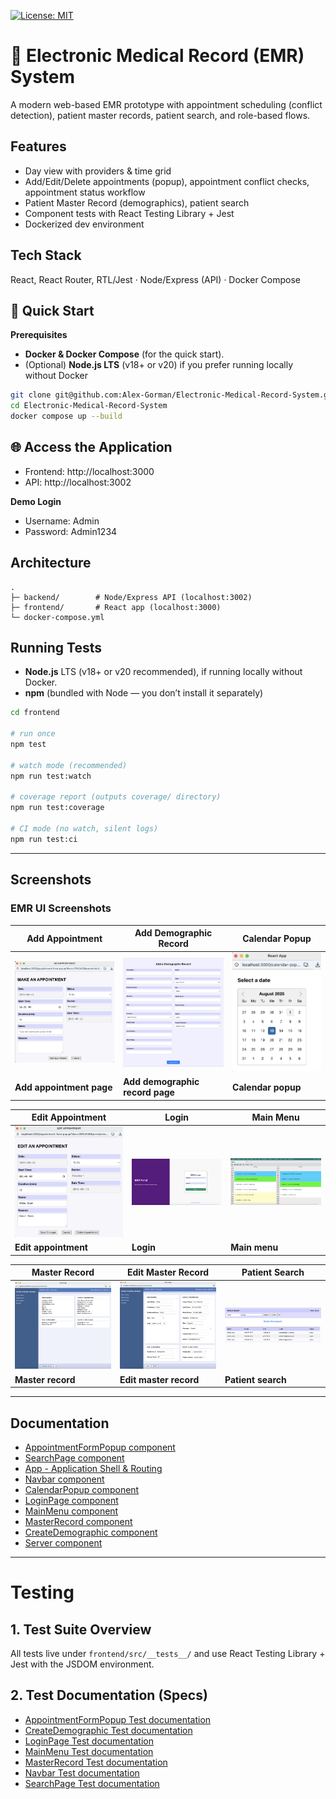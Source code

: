 [![License: MIT](https://img.shields.io/badge/License-MIT-yellow.svg)](LICENSE)

# 🏥 Electronic Medical Record (EMR) System

A modern web-based EMR prototype with appointment scheduling (conflict detection), patient master records, patient search, and role-based flows.

## Features
- Day view with providers & time grid
- Add/Edit/Delete appointments (popup), appointment conflict checks, appointment status workflow
- Patient Master Record (demographics), patient search
- Component tests with React Testing Library + Jest
- Dockerized dev environment

## Tech Stack
React, React Router, RTL/Jest · Node/Express (API) · Docker Compose

## 🚀 Quick Start

**Prerequisites**
- **Docker & Docker Compose** (for the quick start).
- (Optional) **Node.js LTS** (v18+ or v20) if you prefer running locally without Docker

```bash
git clone git@github.com:Alex-Gorman/Electronic-Medical-Record-System.git
cd Electronic-Medical-Record-System
docker compose up --build
```

## 🌐 Access the Application
- Frontend: http://localhost:3000
- API: http://localhost:3002

**Demo Login**
- Username: Admin
- Password: Admin1234


## Architecture
```
.
├─ backend/        # Node/Express API (localhost:3002)
├─ frontend/       # React app (localhost:3000)
└─ docker-compose.yml
```

## Running Tests
- **Node.js** LTS (v18+ or v20 recommended), if running locally without Docker.
- **npm** (bundled with Node — you don’t install it separately)

```bash
cd frontend

# run once
npm test

# watch mode (recommended)
npm run test:watch

# coverage report (outputs coverage/ directory)
npm run test:coverage

# CI mode (no watch, silent logs)
npm run test:ci
```

---




## Screenshots

### EMR UI Screenshots

| Add Appointment | Add Demographic Record | Calendar Popup |
|---|---|---|
| <img src="docs/images/add-appointment-page.png" width="280" alt="Add appointment page"> | <img src="docs/images/add-demographic-record-page.png" width="280" alt="Add demographic record page"> | <img src="docs/images/calendar-popup.png" width="280" alt="Calendar popup"> |
| **Add appointment page** | **Add demographic record page** | **Calendar popup** |

| Edit Appointment | Login | Main Menu |
|---|---|---|
| <img src="docs/images/edit-appointment-page.png" width="280" alt="Edit appointment page"> | <img src="docs/images/login-page.png" width="280" alt="Login page"> | <img src="docs/images/main-menu.png" width="280" alt="Main menu"> |
| **Edit appointment** | **Login** | **Main menu** |

| Master Record | Edit Master Record | Patient Search |
|---|---|---|
| <img src="docs/images/master-record.png" width="280" alt="Master record view"> | <img src="docs/images/master-record-edit-page.png" width="280" alt="Edit master record page"> | <img src="docs/images/patient-search-page.png" width="280" alt="Patient search page"> |
| **Master record** | **Edit master record** | **Patient search** |


---


## Documentation
- [AppointmentFormPopup component](/docs/AppointmentFormPopup.md)
- [SearchPage component](/docs/SearchPage.md)
- [App - Application Shell & Routing](/docs/App.md)
- [Navbar component](/docs/Navbar.md)
- [CalendarPopup component](/docs/CalendarPopup.md)
- [LoginPage component](/docs/LoginPage.md)
- [MainMenu component](/docs/MainMenu.md)
- [MasterRecord component](/docs/MasterRecord.md)
- [CreateDemographic component](/docs/CreateDemographic.md)
- [Server component](/docs/Server.md)

---

# Testing

## 1. Test Suite Overview

All tests live under ```frontend/src/__tests__/``` and use React Testing Library + Jest with the JSDOM environment.

## 2. Test Documentation (Specs)

- [AppointmentFormPopup Test documentation](/docs/test_plans/AppointmentFormPopup.test.md)
- [CreateDemographic Test documentation](/docs/test_plans/CreateDemographic.test.md)
- [LoginPage Test documentation](/docs/test_plans/LoginPage.test.md)
- [MainMenu Test documentation](/docs/test_plans/MainMenu.test.md)
- [MasterRecord Test documentation](/docs/test_plans/MasterRecord.test.md)
- [Navbar Test documentation](/docs/test_plans/Navbar.test.md)
- [SearchPage Test documentation](/docs/test_plans/SearchPage.test.md)


